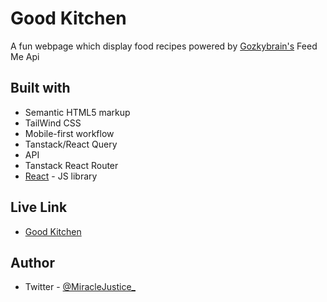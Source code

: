 # Good Kitchen

A fun webpage which display food recipes powered by [Gozkybrain's](https://github.com/Gozkybrain) Feed Me Api

## Built with

- Semantic HTML5 markup
- TailWind CSS
- Mobile-first workflow
- Tanstack/React Query 
- API
- Tanstack React Router
- [React](https://reactjs.org/) - JS library

## Live Link

- [Good Kitchen](https://mj-good-kitchen.vercel.app/)

## Author

- Twitter - [@MiracleJustice_](https://twitter.com/miraclejustice_)